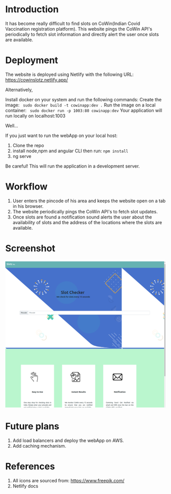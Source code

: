 # Introduction

It has become really difficult to find slots on CoWin(Indian Covid Vaccination registration platform). This website pings the CoWin API's periodically to fetch slot information and directly alert the user once slots are available.

# Deployment

The website is deployed using Netlify with the following URL: https://cowinslotz.netlify.app/

Alternatively, 

Install docker on your system and run the following commands:
    Create the image:
`  sudo docker build -t cowinapp:dev . `
    Run the image on a local container:
`  sudo docker run -p 1003:80 cowinapp:dev `
Your application will run locally on localhost:1003

Well...

If you just want to run the webApp on your local host:
1. Clone the repo
2. install node,npm and angular CLI then run:
   ` npm install `
2. ng serve

Be careful! This will run the application in a development server.

# Workflow

1. User enters the pincode of his area and keeps the website open on a tab in his browser.
2. The website periodically pings the CoWin API's to fetch slot updates.
3. Once slots are found a notification sound alerts the user about the availability of slots and the address of the locations where the slots are available.

# Screenshot
![alt text](./src/assets/images/cowinApp_screenshot.png)

# Future plans  

1. Add load balancers and deploy the webApp on AWS.
2. Add caching mechanism.

# References

1. All icons are sourced from: https://www.freepik.com/
2. Netlify docs
